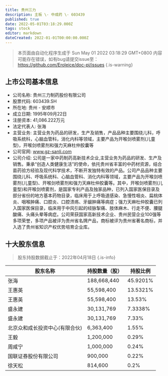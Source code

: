 ```yaml
---
title: 贵州三力
description: 主板 \- 中成药 \- 603439
published: true
date: 2022-05-01T03:18:29.000Z
tags: stock
editor: markdown
dateCreated: 2022-01-01T00:00:00.000Z
---
```


> 本页面由自动化程序生成于 Sun May 01 2022 03:18:29 GMT+0800
> 内容可能存在错误，如有bug请提交issue至：https://github.com/Eroleice/doc-pi/issues
{.is-warning}

## 上市公司基本信息
- 公司名称: 贵州三力制药股份有限公司
- 股票代码: 603439.SH
- 所在地: 贵州 - 安顺市
- 成立日期: 1995年09月22日
- 注册资本: 41,086.222万元
- 法定代表人: 张海
- 主营业务: 主营业务为药品的研发，生产及销售，产品品种主要围绕儿科，呼吸系统科，心脑血管科，消化内科等领域，主要产品为开喉剑喷雾剂(儿童型)，开喉剑喷雾剂和强力天麻杜仲胶囊等
- 公司官网: www.gz-sanli.com
- 公司介绍: 公司是一家中药制药高新技术企业,主营业务为药品的研发、生产及销售。秉承“创造人类健康生活”的使命，依托贵州省丰富的中药材资源，结合苗药验方经验及现代科学技术，不断开发独特有效的产品。公司产品品种主要围绕儿科、呼吸系统科、心脑血管科、消化内科等领域，主要产品为开喉剑喷雾剂(儿童型)、开喉剑喷雾剂和强力天麻杜仲胶囊等。其中，开喉剑喷雾剂(儿童型)和开喉剑喷雾剂，是国家专利产品及独家品种，已列入国家医保目录及部分省份的地方基本药物目录，临床用于上呼吸道感染、急慢性咽炎、扁桃体炎、咽喉肿痛、口腔炎、口腔溃疡、牙龈肿痛等病症；强力天麻杜仲胶囊已列入国家医保目录，临床用于中风引起的经脉掣痛、肢体麻木、行走不便、腰腿酸痛、头痛头晕等病症。公司荣获国家高新技术企业、贵州民营企业100强等多项荣誉，多项产品被评为贵州省名牌产品，商标被评为贵州省著名商标，并入选了贵州省知识产权优势培育企业库。


## 十大股东信息
> 股东持股数据截止于：2022年04月18日
{.is-info}

| 股东名称 | 持股数量（股） | 持股比例 |
| --- | --- | --- |
| 张海 | 188,668,440 | 45.9201% |
| 王惠英 | 55,598,400 | 13.5321% |
| 王惠英 | 55,598,400 | 13.53% |
| 盛永建 | 30,131,769 | 7.3338% |
| 盛永建 | 30,131,769 | 7.33% |
| 北京众和成长投资中心(有限合伙) | 6,363,400 | 1.55% |
| 王毅 | 1,200,000 | 0.29% |
| 周咸宁 | 1,000,000 | 0.24% |
| 国联证券股份有限公司 | 900,000 | 0.22% |
| 徐天松 | 814,600 | 0.2% |




